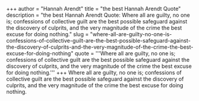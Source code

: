 +++
author = "Hannah Arendt"
title = "the best Hannah Arendt Quote"
description = "the best Hannah Arendt Quote: Where all are guilty, no one is; confessions of collective guilt are the best possible safeguard against the discovery of culprits, and the very magnitude of the crime the best excuse for doing nothing."
slug = "where-all-are-guilty-no-one-is-confessions-of-collective-guilt-are-the-best-possible-safeguard-against-the-discovery-of-culprits-and-the-very-magnitude-of-the-crime-the-best-excuse-for-doing-nothing"
quote = '''Where all are guilty, no one is; confessions of collective guilt are the best possible safeguard against the discovery of culprits, and the very magnitude of the crime the best excuse for doing nothing.'''
+++
Where all are guilty, no one is; confessions of collective guilt are the best possible safeguard against the discovery of culprits, and the very magnitude of the crime the best excuse for doing nothing.
